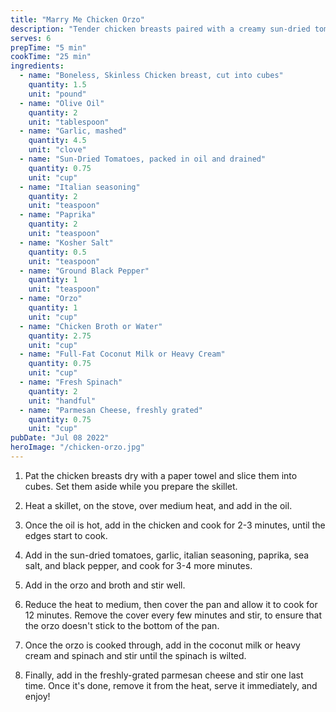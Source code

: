 ```yaml
---
title: "Marry Me Chicken Orzo"
description: "Tender chicken breasts paired with a creamy sun-dried tomato sauce and hearty orzo"
serves: 6
prepTime: "5 min"
cookTime: "25 min"
ingredients:
  - name: "Boneless, Skinless Chicken breast, cut into cubes"
    quantity: 1.5
    unit: "pound"
  - name: "Olive Oil"
    quantity: 2
    unit: "tablespoon"
  - name: "Garlic, mashed"
    quantity: 4.5
    unit: "clove"
  - name: "Sun-Dried Tomatoes, packed in oil and drained"
    quantity: 0.75
    unit: "cup"
  - name: "Italian seasoning"
    quantity: 2
    unit: "teaspoon"
  - name: "Paprika"
    quantity: 2
    unit: "teaspoon"
  - name: "Kosher Salt"
    quantity: 0.5
    unit: "teaspoon"
  - name: "Ground Black Pepper"
    quantity: 1
    unit: "teaspoon"
  - name: "Orzo"
    quantity: 1
    unit: "cup"
  - name: "Chicken Broth or Water"
    quantity: 2.75
    unit: "cup"
  - name: "Full-Fat Coconut Milk or Heavy Cream"
    quantity: 0.75
    unit: "cup"
  - name: "Fresh Spinach"
    quantity: 2
    unit: "handful"
  - name: "Parmesan Cheese, freshly grated"
    quantity: 0.75
    unit: "cup"
pubDate: "Jul 08 2022"
heroImage: "/chicken-orzo.jpg"
---
```


1. Pat the chicken breasts dry with a paper towel and slice them into cubes. Set them aside while you prepare the skillet.

2. Heat a skillet, on the stove, over medium heat, and add in the oil.
3. Once the oil is hot, add in the chicken and cook for 2-3 minutes, until the edges start to cook.
4. Add in the sun-dried tomatoes, garlic, italian seasoning, paprika, sea salt, and black pepper, and cook for 3-4 more minutes.
5. Add in the orzo and broth and stir well.
6. Reduce the heat to medium, then cover the pan and allow it to cook for 12 minutes. Remove the cover every few minutes and stir, to ensure that the orzo doesn't stick to the bottom of the pan.
7. Once the orzo is cooked through, add in the coconut milk or heavy cream and spinach and stir until the spinach is wilted.
8. Finally, add in the freshly-grated parmesan cheese and stir one last time. Once it's done, remove it from the heat, serve it immediately, and enjoy!
